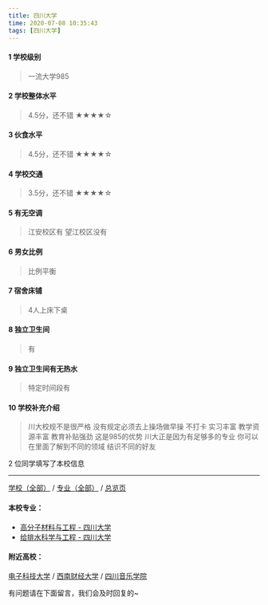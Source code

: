 ```yaml
---
title: 四川大学
time: 2020-07-08 10:35:43
tags: [四川大学]
---
```

#### 1 学校级别
> 一流大学985


#### 2 学校整体水平
> 4.5分，还不错
★★★★☆


#### 3 伙食水平
> 4.5分，还不错
★★★★☆


#### 4 学校交通
> 3.5分，还不错
★★★★☆

#### 5 有无空调
> 江安校区有 望江校区没有


#### 6 男女比例
> 比例平衡


#### 7 宿舍床铺
> 4人上床下桌
 

#### 8 独立卫生间
> 有


#### 9 独立卫生间有无热水
> 特定时间段有


#### 10 学校补充介绍
> 川大校规不是很严格 没有规定必须去上操场做早操 不打卡  实习丰富 教学资源丰富 教育补贴强劲 这是985的优势 川大正是因为有足够多的专业 你可以在里面了解到不同的领域 结识不同的好友

2 位同学填写了本校信息
***
[学校（全部）](https://univgo.github.io/2020/07/09/学校汇总页) / [专业（全部）](https://univgo.github.io/2020/07/09/专业汇总页) / [总览页](https://univgo.github.io/2020/07/09/总览)
#### 本校专业：
- [高分子材料与工程 - 四川大学](https://univgo.github.io/2020/07/08/81f8ee185b5e )
- [给排水科学与工程 - 四川大学](https://univgo.github.io/2020/07/08/给排水科学与工程%20-%20四川大学)

#### 附近高校：
[电子科技大学](https://univgo.github.io/2020/07/08/电子科技大学) / [西南财经大学](https://univgo.github.io/2020/07/08/西南财经大学) / [四川音乐学院](https://univgo.github.io/2020/07/08/四川音乐学院)



有问题请在下面留言，我们会及时回复的~
